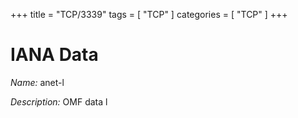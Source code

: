 +++
title = "TCP/3339"
tags = [ "TCP" ]
categories = [ "TCP" ]
+++

# IANA Data

_Name:_ anet-l

_Description:_ OMF data l

